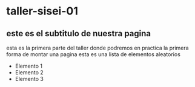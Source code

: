 # taller-sisei-01
## este es el subtitulo de nuestra pagina
esta es la primera parte del taller donde podremos en practica la primera forma de montar una pagina
esta es una lista de elementos aleatorios
+ Elemento 1
+ Elemento 2
+ Elemento 3
